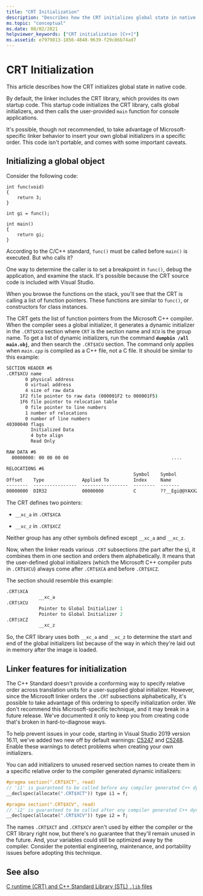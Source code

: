 ```yaml
---
title: "CRT Initialization"
description: "Describes how the CRT initializes global state in native code."
ms.topic: "conceptual"
ms.date: 08/02/2021
helpviewer_keywords: ["CRT initialization [C++]"]
ms.assetid: e7979813-1856-4848-9639-f29c86b74ad7
---
```

# CRT Initialization

This article describes how the CRT initializes global state in native code.

By default, the linker includes the CRT library, which provides its own startup code. This startup code initializes the CRT library, calls global initializers, and then calls the user-provided `main` function for console applications.

It's possible, though not recommended, to take advantage of Microsoft-specific linker behavior to insert your own global initializers in a specific order. This code isn't portable, and comes with some important caveats.

## Initializing a global object

Consider the following code:

```
int func(void)
{
    return 3;
}

int gi = func();

int main()
{
    return gi;
}
```

According to the C/C++ standard, `func()` must be called before `main()` is executed. But who calls it?

One way to determine the caller is to set a breakpoint in `func()`, debug the application, and examine the stack. It's possible because the CRT source code is included with Visual Studio.

When you browse the functions on the stack, you'll see that the CRT is calling a list of function pointers. These functions are similar to `func()`, or constructors for class instances.

The CRT gets the list of function pointers from the Microsoft C++ compiler. When the compiler sees a global initializer, it generates a dynamic initializer in the `.CRT$XCU` section where `CRT` is the section name and `XCU` is the group name. To get a list of dynamic initializers, run the command **`dumpbin /all main.obj`**, and then search the `.CRT$XCU` section. The command only applies when *`main.cpp`* is compiled as a C++ file, not a C file. It should be similar to this example:

```cmd
SECTION HEADER #6
.CRT$XCU name
       0 physical address
       0 virtual address
       4 size of raw data
     1F2 file pointer to raw data (000001F2 to 000001F5)
     1F6 file pointer to relocation table
       0 file pointer to line numbers
       1 number of relocations
       0 number of line numbers
40300040 flags
         Initialized Data
         4 byte align
         Read Only

RAW DATA #6
  00000000: 00 00 00 00                                      ....

RELOCATIONS #6
                                               Symbol    Symbol
Offset    Type              Applied To         Index     Name
--------  ----------------  -----------------  --------  -------
00000000  DIR32             00000000           C         ??__Egi@@YAXXZ (void __cdecl `dynamic initializer for 'gi''(void))
```

The CRT defines two pointers:

- `__xc_a` in `.CRT$XCA`

- `__xc_z` in `.CRT$XCZ`

Neither group has any other symbols defined except `__xc_a` and `__xc_z`.

Now, when the linker reads various `.CRT` subsections (the part after the `$`), it combines them in one section and orders them alphabetically. It means that the user-defined global initializers (which the Microsoft C++ compiler puts in `.CRT$XCU`) always come after `.CRT$XCA` and before `.CRT$XCZ`.

The section should resemble this example:

```asm
.CRT$XCA
            __xc_a
.CRT$XCU
            Pointer to Global Initializer 1
            Pointer to Global Initializer 2
.CRT$XCZ
            __xc_z
```

So, the CRT library uses both `__xc_a` and `__xc_z` to determine the start and end of the global initializers list because of the way in which they're laid out in memory after the image is loaded.

## Linker features for initialization

The C++ Standard doesn't provide a conforming way to specify relative order across translation units for a user-supplied global initializer. However, since the Microsoft linker orders the `.CRT` subsections alphabetically, it's possible to take advantage of this ordering to specify initialization order. We don't recommend this Microsoft-specific technique, and it may break in a future release. We've documented it only to keep you from creating code that's broken in hard-to-diagnose ways.

To help prevent issues in your code, starting in Visual Studio 2019 version 16.11, we've added two new off by default warnings: [C5247](../error-messages/compiler-warnings/c5247.md) and [C5248](../error-messages/compiler-warnings/c5248.md). Enable these warnings to detect problems when creating your own initializers.

You can add initializers to unused reserved section names to create them in a specific relative order to the compiler generated dynamic initializers:

```cpp
#pragma section(".CRT$XCT", read)
// 'i1' is guaranteed to be called before any compiler generated C++ dynamic initializer
__declspec(allocate(".CRT$XCT")) type i1 = f;

#pragma section(".CRT$XCV", read)
// 'i2' is guaranteed to be called after any compiler generated C++ dynamic initializer
__declspec(allocate(".CRT$XCV")) type i2 = f;
```

The names `.CRT$XCT` and `.CRT$XCV` aren't used by either the compiler or the CRT library right now, but there's no guarantee that they'll remain unused in the future. And, your variables could still be optimized away by the compiler. Consider the potential engineering, maintenance, and portability issues before adopting this technique.

## See also

[C runtime (CRT) and C++ Standard Library (STL) `.lib` files](./crt-library-features.md)

